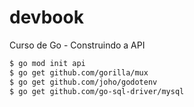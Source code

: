 # devbook
Curso de Go - Construindo a API


```bash
$ go mod init api
$ go get github.com/gorilla/mux
$ go get github.com/joho/godotenv
$ go get github.com/go-sql-driver/mysql
```